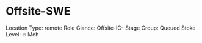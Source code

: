 # Offsite-SWE

Location Type: remote
Role Glance: Offsite-IC-
Stage Group: Queued
Stoke Level: 🔥 Meh